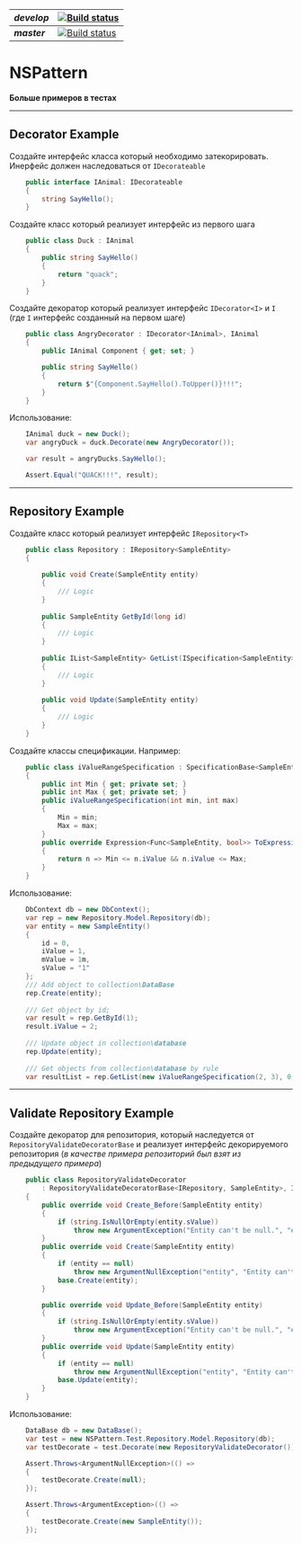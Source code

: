 | ___develop___ |[![Build status](https://ci.appveyor.com/api/projects/status/9i1829duoa0rcsan/branch/develop?svg=true)](https://ci.appveyor.com/project/mukmyash/nspattern/branch/develop)|
|---|---|
|___master___|[![Build status](https://ci.appveyor.com/api/projects/status/9i1829duoa0rcsan/branch/master?svg=true)](https://ci.appveyor.com/project/mukmyash/nspattern/branch/master)|
# NSPattern
__Больше примеров в тестах__



***
Decorator Example
--------
Создайте интерфейс класса который необходимо затекорировать. Инерфейс должен наследоваться от ```IDecorateable```
```C#
	public interface IAnimal: IDecorateable
	{
		string SayHello();
	}
```

Создайте класс который реализует интерфейс из первого шага
```C#
	public class Duck : IAnimal
	{
		public string SayHello()
		{
			return "quack";
		}
	}
```

Создайте декоратор который реализует интерфейс ```IDecorator<I>``` и ```I``` (где ```I``` интерфейс созданный на первом шаге)
```C#
	public class AngryDecorator : IDecorator<IAnimal>, IAnimal
	{
		public IAnimal Component { get; set; }

		public string SayHello()
		{
			return $"{Component.SayHello().ToUpper()}!!!";
		}
	}
```


Использование:
```C#
	IAnimal duck = new Duck();
	var angryDuck = duck.Decorate(new AngryDecorator());

	var result = angryDucks.SayHello();

	Assert.Equal("QUACK!!!", result);

```


***
Repository Example
--------
Создайте класс который реализует интерфейс ```IRepository<T>```
```C#
	public class Repository : IRepository<SampleEntity>
	{
		
		public void Create(SampleEntity entity)
		{
			/// Logic 
		}
		
		public SampleEntity GetById(long id)
		{
			/// Logic 
		}
		
		public IList<SampleEntity> GetList(ISpecification<SampleEntity> specification, int offset, int count)
		{
			/// Logic
		}
		
		public void Update(SampleEntity entity)
		{
			/// Logic
		}
	}
```

Создайте классы спецификации. Например:
```C#
	public class iValueRangeSpecification : SpecificationBase<SampleEntity>
	{
		public int Min { get; private set; }
		public int Max { get; private set; }
		public iValueRangeSpecification(int min, int max)
		{
			Min = min;
			Max = max;
		}
		public override Expression<Func<SampleEntity, bool>> ToExpression()
		{
			return n => Min <= n.iValue && n.iValue <= Max;
		}
	}
```


Использование:
```C#
	DbContext db = new DbContext();
	var rep = new Repository.Model.Repository(db);
	var entity = new SampleEntity()
	{
	    id = 0,
	    iValue = 1,
	    mValue = 1m,
	    sValue = "1"
	};
	/// Add object to collection\DataBase
	rep.Create(entity);
	
	/// Get object by id;
	var result = rep.GetById(1);
	result.iValue = 2;
	
	/// Update object in collection\database
	rep.Update(entity);
	
	/// Get objects from collection\database by rule
	var resultList = rep.GetList(new iValueRangeSpecification(2, 3), 0, 10);
```


***
Validate Repository Example
--------
Создайте декоратор для репозитория, который наследуется от ```RepositoryValidateDecoratorBase``` и реализует интерфейс декорируемого репозитория
(*в качестве примера репозиторий был взят из предыдущего примера*)
```C#
	public class RepositoryValidateDecorator
        : RepositoryValidateDecoratorBase<IRepository, SampleEntity>, IRepository
    {
        public override void Create_Before(SampleEntity entity)
        {
            if (string.IsNullOrEmpty(entity.sValue))
                throw new ArgumentException("Entity can't be null.", "entity.sValue");
        }
        public override void Create(SampleEntity entity)
        {
            if (entity == null)
                throw new ArgumentNullException("entity", "Entity can't be null.");
            base.Create(entity);
        }

        public override void Update_Before(SampleEntity entity)
        {
            if (string.IsNullOrEmpty(entity.sValue))
                throw new ArgumentException("Entity can't be null.", "entity.sValue");
        }
        public override void Update(SampleEntity entity)
        {
            if (entity == null)
                throw new ArgumentNullException("entity", "Entity can't be null.");
            base.Update(entity);
        }
    }
```

Использование:
```C#
	DataBase db = new DataBase();
	var test = new NSPattern.Test.Repository.Model.Repository(db);
	var testDecorate = test.Decorate(new RepositoryValidateDecorator());

	Assert.Throws<ArgumentNullException>(() =>
	{
	    testDecorate.Create(null);
	});

	Assert.Throws<ArgumentException>(() =>
	{
	    testDecorate.Create(new SampleEntity());
	});
```